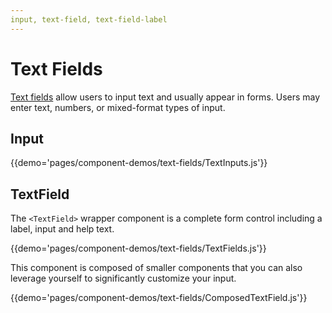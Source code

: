 ```yaml
---
input, text-field, text-field-label
---
```


# Text Fields

[Text fields](https://material.google.com/components/text-fields.html) allow users to input text and usually appear in forms.
Users may enter text, numbers, or mixed-format types of input.

## Input

{{demo='pages/component-demos/text-fields/TextInputs.js'}}

## TextField

The `<TextField>` wrapper component is a complete form control including a label, input and help text.

{{demo='pages/component-demos/text-fields/TextFields.js'}}

This component is composed of smaller components that you can also leverage yourself to significantly customize your input.

{{demo='pages/component-demos/text-fields/ComposedTextField.js'}}
